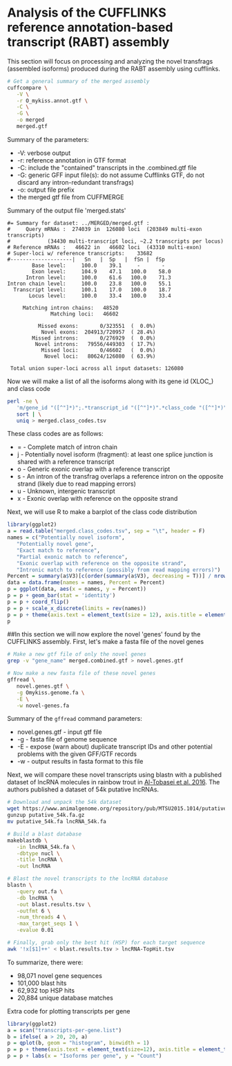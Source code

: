 # Analysis of the CUFFLINKS reference annotation-based transcript (RABT) assembly
This section will focus on processing and analyzing the novel transfrags (assembled isoforms) produced during the RABT assembly using cufflinks.

```bash
# Get a general summary of the merged assembly
cuffcompare \
   -V \
   -r O_mykiss.annot.gtf \
   -C \
   -G \
   -o merged 
   merged.gtf
```
Summary of the parameters:
- -V: verbose output
- -r: reference annotation in GTF format
- -C: include the "contained" transcripts in the .combined.gtf file
- -G: generic GFF input file(s): do not assume Cufflinks GTF, do not discard any intron-redundant transfrags)
- -o: output file prefix
- the merged gtf file from CUFFMERGE

Summary of the output file 'merged.stats'
```
#= Summary for dataset: ../MERGED/merged.gtf :
#     Query mRNAs :  274039 in  126080 loci  (203849 multi-exon transcripts)
#            (34430 multi-transcript loci, ~2.2 transcripts per locus)
# Reference mRNAs :   46622 in   46602 loci  (43310 multi-exon)
# Super-loci w/ reference transcripts:    33682
#--------------------|   Sn   |  Sp   |  fSn |  fSp  
        Base level: 	100.0	 39.1	  - 	  - 
        Exon level: 	104.9	 47.1	100.0	 58.0
      Intron level: 	100.0	 61.6	100.0	 71.3
Intron chain level: 	100.0	 23.8	100.0	 55.1
  Transcript level: 	100.1	 17.0	100.0	 18.7
       Locus level: 	100.0	 33.4	100.0	 33.4

     Matching intron chains:   48520
              Matching loci:   46602

          Missed exons:       0/323551	(  0.0%)
           Novel exons:  204913/720957	( 28.4%)
        Missed introns:       0/276929	(  0.0%)
         Novel introns:   79556/449303	( 17.7%)
           Missed loci:       0/46602	(  0.0%)
            Novel loci:   80624/126080	( 63.9%)

 Total union super-loci across all input datasets: 126080
```

Now we will make a list of all the isoforms along with its gene id (XLOC\_) and class code
```bash
perl -ne \
   'm/gene_id "([^"]*)";.*transcript_id "([^"]*)".*class_code "([^"]*)"/; print "$1\t$2\t$3\n"' merged.gtf | \
   sort | \
   uniq > merged.class_codes.tsv
```
These class codes are as follows:
- = - Complete match of intron chain
- j - Potentially novel isoform (fragment): at least one splice junction is shared with a reference transcript
- o - Generic exonic overlap with a reference transcript
- s - An intron of the transfrag overlaps a reference intron on the opposite strand (likely due to read mapping errors)
- u - Unknown, intergenic transcript
- x - Exonic overlap with reference on the opposite strand

Next, we will use R to make a barplot of the class code distribution
```R
library(ggplot2)
a = read.table("merged.class_codes.tsv", sep = "\t", header = F)
names = c("Potentially novel isoform",
   "Potentially novel gene",
   "Exact match to reference",
   "Partial exonic match to reference",
   "Exonic overlap with reference on the opposite strand",
   "Intronic match to reference (possibly from read mapping errors)")
Percent = summary(a$V3)[c(order(summary(a$V3), decreasing = T))] / nrow(a)
data = data.frame(names = names, Percent = Percent)
p = ggplot(data, aes(x = names, y = Percent))
p = p + geom_bar(stat = 'identity')
p = p + coord_flip()
p = p + scale_x_discrete(limits = rev(names))
p = p + theme(axis.text = element_text(size = 12), axis.title = element_text(size = 14), axis.title.y = element_blank())
p
```


##In this section we will now explore the novel 'genes' found by the CUFFLINKS assembly.
First, let's make a fasta file of the novel genes
```bash
# Make a new gtf file of only the novel genes
grep -v "gene_name" merged.combined.gtf > novel.genes.gtf

# Now make a new fasta file of these novel genes
gffread \
   novel.genes.gtf \
   -g Omykiss.genome.fa \
   -E \
   -w novel-genes.fa
```
Summary of the ```gffread``` command parameters:
- novel.genes.gtf - input gtf file
- -g - fasta file of genome sequence
- -E - expose (warn about) duplicate transcript IDs and other potential problems with the given GFF/GTF records
- -w - output results in fasta format to this file

Next, we will compare these novel transcripts using blastn with a published dataset of lncRNA molecules in rainbow trout in [Al-Tobasei et al. 2016](http://journals.plos.org/plosone/article?id=10.1371/journal.pone.0148940).  The authors published a dataset of 54k putative lncRNAs.
```bash
# Download and unpack the 54k dataset
wget https://www.animalgenome.org/repository/pub/MTSU2015.1014/putative_54k.fa.gz
gunzup putative_54k.fa.gz
mv putative_54k.fa lncRNA_54k.fa

# Build a blast database
makeblastdb \
   -in lncRNA_54k.fa \
   -dbtype nucl \
   -title lncRNA \
   -out lncRNA

# Blast the novel transcripts to the lncRNA database
blastn \
   -query out.fa \
   -db lncRNA \
   -out blast.results.tsv \
   -outfmt 6 \
   -num_threads 4 \
   -max_target_seqs 1 \
   -evalue 0.01

# Finally, grab only the best hit (HSP) for each target sequence
awk '!x[$1]++' < blast.results.tsv > lncRNA-TopHit.tsv
```
To summarize, there were:
- 98,071 novel gene sequences
- 101,000 blast hits
- 62,932 top HSP hits
- 20,884 unique database matches










Extra code for plotting transcripts per gene
```R
library(ggplot2)
a = scan("transcripts-per-gene.list")
b = ifelse( a > 20, 20, a)
p = qplot(b, geom = "histogram", binwidth = 1)
p = p + theme(axis.text = element_text(size=12), axis.title = element_text(size = 14))
p = p + labs(x = "Isoforms per gene", y = "Count")
```
